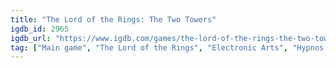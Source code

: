 ```yaml
---
title: "The Lord of the Rings: The Two Towers"
igdb_id: 2965
igdb_url: "https://www.igdb.com/games/the-lord-of-the-rings-the-two-towers"
tag: ["Main game", "The Lord of the Rings", "Electronic Arts", "Hypnos Entertainment", "Stormfront Studios", "Hack and slash/Beat 'em up", "Adventure", "Single player", "Third person", "Action", "Fantasy", "Historical"]
---
```

